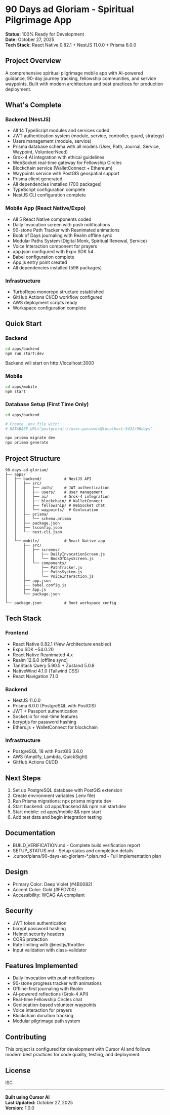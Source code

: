 # 90 Days ad Gloriam - Spiritual Pilgrimage App

**Status:** 100% Ready for Development  
**Date:** October 27, 2025  
**Tech Stack:** React Native 0.82.1 + NestJS 11.0.0 + Prisma 6.0.0

## Project Overview

A comprehensive spiritual pilgrimage mobile app with AI-powered guidance, 90-day journey tracking, fellowship communities, and service waypoints. Built with modern architecture and best practices for production deployment.

## What's Complete

### Backend (NestJS)
- All 14 TypeScript modules and services coded
- JWT authentication system (module, service, controller, guard, strategy)
- Users management (module, service)
- Prisma database schema with all models (User, Path, Journal, Service, Waypoint, VolunteerNeed)
- Grok-4 AI integration with ethical guidelines
- WebSocket real-time gateway for Fellowship Circles
- Blockchain service (WalletConnect + Ethereum)
- Waypoints service with PostGIS geospatial support
- Prisma client generated
- All dependencies installed (700 packages)
- TypeScript configuration complete
- NestJS CLI configuration complete

### Mobile App (React Native/Expo)
- All 5 React Native components coded
- Daily Invocation screen with push notifications
- 90-stone Path Tracker with Reanimated animations
- Book of Days journaling with Realm offline sync
- Modular Paths System (Digital Monk, Spiritual Renewal, Service)
- Voice Interaction component for prayers
- app.json configured with Expo SDK 54
- Babel configuration complete
- App.js entry point created
- All dependencies installed (598 packages)

### Infrastructure
- TurboRepo monorepo structure established
- GitHub Actions CI/CD workflow configured
- AWS deployment scripts ready
- Workspace configuration complete

## Quick Start

### Backend
```bash
cd apps/backend
npm run start:dev
```

Backend will start on http://localhost:3000

### Mobile
```bash
cd apps/mobile
npm start
```

### Database Setup (First Time Only)
```bash
cd apps/backend

# Create .env file with:
# DATABASE_URL="postgresql://user:password@localhost:5432/90days"

npx prisma migrate dev
npx prisma generate
```

## Project Structure

```
90-days-ad-gloriam/
├── apps/
│   ├── backend/          # NestJS API
│   │   ├── src/
│   │   │   ├── auth/     # JWT authentication
│   │   │   ├── users/    # User management
│   │   │   ├── ai/       # Grok-4 integration
│   │   │   ├── blockchain/ # WalletConnect
│   │   │   ├── fellowship/ # WebSocket chat
│   │   │   └── waypoints/  # Geolocation
│   │   ├── prisma/
│   │   │   └── schema.prisma
│   │   ├── package.json
│   │   ├── tsconfig.json
│   │   └── nest-cli.json
│   │
│   └── mobile/           # React Native app
│       ├── src/
│       │   ├── screens/
│       │   │   ├── DailyInvocationScreen.js
│       │   │   └── BookOfDaysScreen.js
│       │   └── components/
│       │       ├── PathTracker.js
│       │       ├── PathsSystem.js
│       │       └── VoiceInteraction.js
│       ├── app.json
│       ├── babel.config.js
│       ├── App.js
│       └── package.json
│
└── package.json          # Root workspace config
```

## Tech Stack

### Frontend
- React Native 0.82.1 (New Architecture enabled)
- Expo SDK ~54.0.20
- React Native Reanimated 4.x
- Realm 12.6.0 (offline sync)
- TanStack Query 5.90.5 + Zustand 5.0.8
- NativeWind 4.1.0 (Tailwind CSS)
- React Navigation 7.1.0

### Backend
- NestJS 11.0.0
- Prisma 6.0.0 (PostgreSQL with PostGIS)
- JWT + Passport authentication
- Socket.io for real-time features
- bcryptjs for password hashing
- Ethers.js + WalletConnect for blockchain

### Infrastructure
- PostgreSQL 18 with PostGIS 3.6.0
- AWS (Amplify, Lambda, QuickSight)
- GitHub Actions CI/CD

## Next Steps

1. Set up PostgreSQL database with PostGIS extension
2. Create environment variables (.env file)
3. Run Prisma migrations: npx prisma migrate dev
4. Start backend: cd apps/backend && npm run start:dev
5. Start mobile: cd apps/mobile && npm start
6. Add test data and begin integration testing

## Documentation

- BUILD_VERIFICATION.md - Complete build verification report
- SETUP_STATUS.md - Setup status and completion details
- .cursor/plans/90-days-ad-gloriam-*.plan.md - Full implementation plan

## Design

- Primary Color: Deep Violet (#4B0082)
- Accent Color: Gold (#FFD700)
- Accessibility: WCAG AA compliant

## Security

- JWT token authentication
- bcrypt password hashing
- Helmet security headers
- CORS protection
- Rate limiting with @nestjs/throttler
- Input validation with class-validator

## Features Implemented

- Daily Invocation with push notifications
- 90-stone progress tracker with animations
- Offline-first journaling with Realm
- AI-powered reflections (Grok-4 API)
- Real-time Fellowship Circles chat
- Geolocation-based volunteer waypoints
- Voice interaction for prayers
- Blockchain donation tracking
- Modular pilgrimage path system

## Contributing

This project is configured for development with Cursor AI and follows modern best practices for code quality, testing, and deployment.

## License

ISC

---

**Built using Cursor AI**  
**Last Updated:** October 27, 2025  
**Version:** 1.0.0